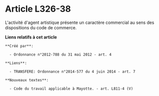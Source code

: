 # Article L326-38

L'activité d'agent artistique présente un caractère commercial au sens des dispositions du code de commerce.

**Liens relatifs à cet article**

	**Créé par**:

	  - Ordonnance n°2012-788 du 31 mai 2012 - art. 4

	**Liens**:

	  - TRANSFERE: Ordonnance n°2014-577 du 4 juin 2014 - art. 7

	**Nouveaux textes**:

	  - Code du travail applicable à Mayotte. - art. L811-4 (V)
